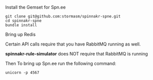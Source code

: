 
Install the Gemset for Spn.ee

```
git clone git@github.com:stormasm/spinnakr-spne.git
cd spinnakr-spne
bundle install
```

Bring up Redis

Certain API calls require that you have RabbitMQ running as well.

**spinnakr-rule-simulator** does NOT require that RabbitMQ is running

Then To bring up Spn.ee run the following command:

```
unicorn -p 4567
```
